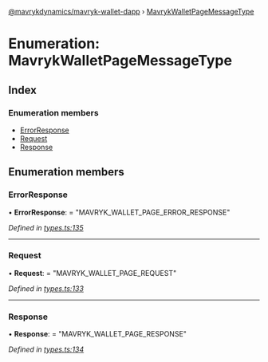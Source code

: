 [@mavrykdynamics/mavryk-wallet-dapp](../README.md) › [MavrykWalletPageMessageType](mavrykwalletpagemessagetype.md)

# Enumeration: MavrykWalletPageMessageType

## Index

### Enumeration members

* [ErrorResponse](mavrykwalletpagemessagetype.md#errorresponse)
* [Request](mavrykwalletpagemessagetype.md#request)
* [Response](mavrykwalletpagemessagetype.md#response)

## Enumeration members

###  ErrorResponse

• **ErrorResponse**: = "MAVRYK_WALLET_PAGE_ERROR_RESPONSE"

*Defined in [types.ts:135](https://github.com/mavryk-network/mavryk-wallet-dapp/blob/7884173/src/types.ts#L135)*

___

###  Request

• **Request**: = "MAVRYK_WALLET_PAGE_REQUEST"

*Defined in [types.ts:133](https://github.com/mavryk-network/mavryk-wallet-dapp/blob/7884173/src/types.ts#L133)*

___

###  Response

• **Response**: = "MAVRYK_WALLET_PAGE_RESPONSE"

*Defined in [types.ts:134](https://github.com/mavryk-network/mavryk-wallet-dapp/blob/7884173/src/types.ts#L134)*
